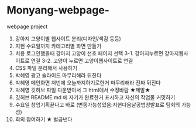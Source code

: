# Monyang-webpage-
webpage project
1. 강아지 고양이별 웹사이트 분리(디자인/색감 등등)
2. 지현 수요일까지 카테고리별 화면 만들기
3. 치용 로그인했을때 강아지 고양이 선호 페이지 선택
3-1. 강아지누르면 강아지웹사이트로 연결
3-2. 고양이 누르면 고양이웹사이트로 연결
4. CSS 파일 분리해서 사용하기
5. 박혜영 광고 슬라이드 마무리해라 뒤진다
6. 박혜영 메인화면 저번에 오늘까지하기로한거 마무리해라 진짜 뒤진다
7. 박혜영 깃허브 파일 다운받아서 그 html에서 수정바람 ★제발★ 
8. 깃허브 README.md 에 자기가 완료한거 표시하고 자신의 작업물 커밋하기
9. 수요일 창업기획끝나고 바로 (변동가능성있음:지현다음날공법창발표로 팀회의 가능성)
10. 회의 참여하기 ★ 벌금낸다
